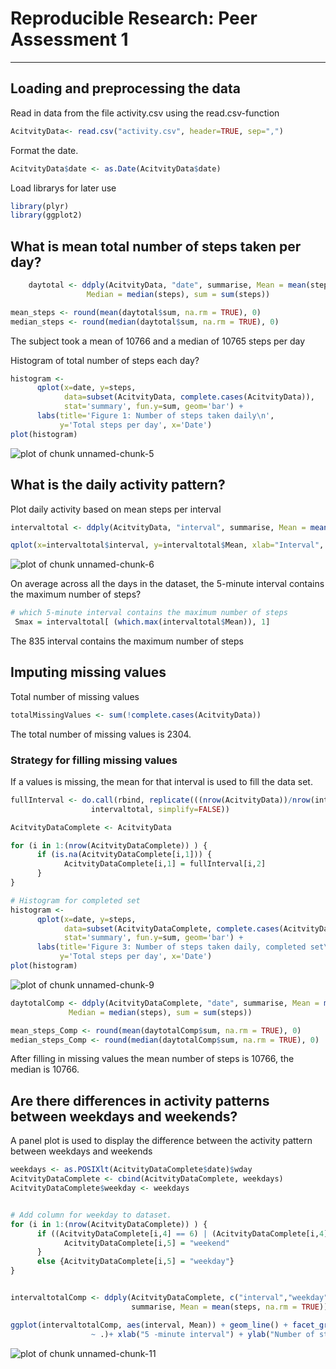 # Reproducible Research: Peer Assessment 1

---------
## Loading and preprocessing the data
Read in data from the file activity.csv using the read.csv-function

```r
AcitvityData<- read.csv("activity.csv", header=TRUE, sep=",")
```

Format the date.

```r
AcitvityData$date <- as.Date(AcitvityData$date)
```

Load librarys for later use

```r
library(plyr)
library(ggplot2)
```

## What is mean total number of steps taken per day?


```r
    daytotal <- ddply(AcitvityData, "date", summarise, Mean = mean(steps, na.rm = TRUE), 
                 Median = median(steps), sum = sum(steps))

mean_steps <- round(mean(daytotal$sum, na.rm = TRUE), 0) 
median_steps <- round(median(daytotal$sum, na.rm = TRUE), 0)
```
The subject took a mean of 10766 and a median of 10765 steps per day


Histogram of total number of steps each day?

```r
histogram <- 
      qplot(x=date, y=steps,
            data=subset(AcitvityData, complete.cases(AcitvityData)),
            stat='summary', fun.y=sum, geom='bar') +
      labs(title='Figure 1: Number of steps taken daily\n',
           y='Total steps per day', x='Date')
plot(histogram)
```

![plot of chunk unnamed-chunk-5](figure/unnamed-chunk-5.png) 

## What is the daily activity pattern?
Plot daily activity based on mean steps per interval

```r
intervaltotal <- ddply(AcitvityData, "interval", summarise, Mean = mean(steps, na.rm = TRUE))

qplot(x=intervaltotal$interval, y=intervaltotal$Mean, xlab="Interval", ylab="Mean Steps", geom="line", main="Figure 2: Mean number of steps per interval")
```

![plot of chunk unnamed-chunk-6](figure/unnamed-chunk-6.png) 

On average across all the days in the dataset, the 5-minute interval contains the maximum number of steps?

```r
# which 5-minute interval contains the maximum number of steps
 Smax = intervaltotal[ (which.max(intervaltotal$Mean)), 1]
```
The 835 interval contains the maximum number of steps

## Imputing missing values
Total number of missing values

```r
totalMissingValues <- sum(!complete.cases(AcitvityData))
```
The total number of missing values is 2304.

### Strategy for filling missing values 
If a values is missing, the mean for that interval is used 
to fill the data set.


```r
fullInterval <- do.call(rbind, replicate(((nrow(AcitvityData))/nrow(intervaltotal)), 
                  intervaltotal, simplify=FALSE))

AcitvityDataComplete <- AcitvityData

for (i in 1:(nrow(AcitvityDataComplete)) ) {
      if (is.na(AcitvityDataComplete[i,1])) {
            AcitvityDataComplete[i,1] = fullInterval[i,2]
      }
}

# Histogram for completed set 
histogram <- 
      qplot(x=date, y=steps,
            data=subset(AcitvityDataComplete, complete.cases(AcitvityDataComplete)),
            stat='summary', fun.y=sum, geom='bar') +
      labs(title='Figure 3: Number of steps taken daily, completed set\n',
           y='Total steps per day', x='Date')
plot(histogram)
```

![plot of chunk unnamed-chunk-9](figure/unnamed-chunk-9.png) 


```r
daytotalComp <- ddply(AcitvityDataComplete, "date", summarise, Mean = mean(steps, na.rm = TRUE), 
             Median = median(steps), sum = sum(steps))

mean_steps_Comp <- round(mean(daytotalComp$sum, na.rm = TRUE), 0) 
median_steps_Comp <- round(median(daytotalComp$sum, na.rm = TRUE), 0)
```
After filling in missing values the mean number of steps is 10766, the median is 10766.
 


## Are there differences in activity patterns between weekdays and weekends?
A panel plot is used to display the difference between the activity pattern between weekdays and weekends

```r
weekdays <- as.POSIXlt(AcitvityDataComplete$date)$wday
AcitvityDataComplete <- cbind(AcitvityDataComplete, weekdays)
AcitvityDataComplete$weekday <- weekdays


# Add column for weekday to dataset. 
for (i in 1:(nrow(AcitvityDataComplete)) ) {
      if ((AcitvityDataComplete[i,4] == 6) | (AcitvityDataComplete[i,4] == 0)) {
            AcitvityDataComplete[i,5] = "weekend"
      }
      else {AcitvityDataComplete[i,5] = "weekday"}
}


intervaltotalComp <- ddply(AcitvityDataComplete, c("interval","weekday"), 
                           summarise, Mean = mean(steps, na.rm = TRUE))

ggplot(intervaltotalComp, aes(interval, Mean)) + geom_line() + facet_grid(weekday 
                  ~ .)+ xlab("5 -minute interval") + ylab("Number of steps")
```

![plot of chunk unnamed-chunk-11](figure/unnamed-chunk-11.png) 

